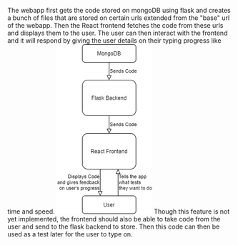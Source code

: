 The webapp first gets the code stored on mongoDB using flask and creates a bunch of files that are stored on certain urls extended from the "base" url of the webapp. Then the React frontend fetches the code from these urls and displays them to the user. The user can then interact with the frontend and it will respond by giving the user details on their typing progress like time and speed. 
![SystemArchitecture](SystemDiagram.drawio.png)
Though this feature is not yet implemented, the frontend should also be able to take code from the user and send to the flask backend to store. Then this code can then be used as a test later for the user to type on.